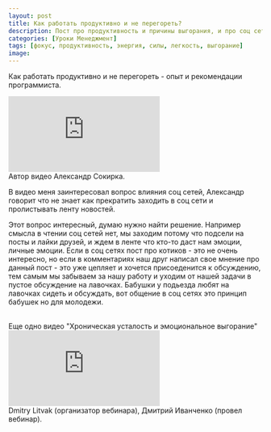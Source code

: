 ```yaml
---
layout: post
title: Как работать продуктивно и не перегореть?
description: Пост про продуктивность и причины выгорания, и про соц cети
categories: [Уроки Менеджмент]
tags: [фокус, продуктивность, энергия, силы, легкость, выгорание]
image:
---
```

Как работать продуктивно и не перегореть - опыт и рекомендации программиста.

<div class="yt-video-container-1">
    <iframe src="https://www.youtube.com/embed/VqHzMHrf1nU?rel=0" frameborder="0" allowfullscreen></iframe>
</div>
Автор видео Александр Сокирка.

В видео меня заинтересовал вопрос влияния соц сетей, Александр говорит что не знает как прекратить заходить в соц сети и пролистывать ленту новостей. 
<p>
Этот вопрос интересный, думаю нужно найти решение. Например смысла в чтении соц сетей нет, мы заходим потому что подсели на посты и лайки друзей, и ждем в ленте что кто-то даст нам эмоции, личные эмоции. Если в соц сетях пост про котиков - это не очень интересно, но если в комментариях наш друг написал свое мнение про данный пост - это уже цепляет и хочется присоеденится к обсуждению, тем самым мы забываем за нашу работу и уходим от нашей задачи в пустое обсуждение на лавочках. Бабушки у подьезда любят на лавочках сидеть и обсуждать, вот общение в соц сетях это принцип бабушек но для молодежи. 
</p><br>
Еще одно видео "Хроническая усталость и эмоциональное выгорание"
<div class="yt-video-container-1">
    <iframe src="https://www.youtube.com/embed/bzbWc8e2fLs?rel=0" frameborder="0" allowfullscreen></iframe>
</div>
Dmitry Litvak (организатор вебинара), Дмитрий Иванченко (провел вебинар).
